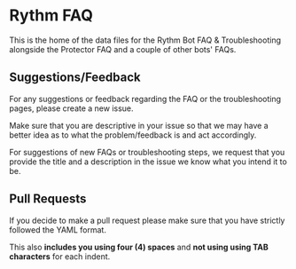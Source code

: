 # Rythm FAQ
This is the home of the data files for the Rythm Bot FAQ & Troubleshooting alongside the Protector FAQ and a couple of other bots' FAQs.

## Suggestions/Feedback
For any suggestions or feedback regarding the FAQ or the troubleshooting pages, please create a new issue.

Make sure that you are descriptive in your issue so that we may have a better idea as to what the problem/feedback is and act accordingly.

For suggestions of new FAQs or troubleshooting steps, we request that you provide the title and a description in the issue we know what you intend it to be.

## Pull Requests
If you decide to make a pull request please make sure that you have strictly followed the YAML format.

This also **includes you using four (4) spaces** and **not using using TAB characters** for each indent.

